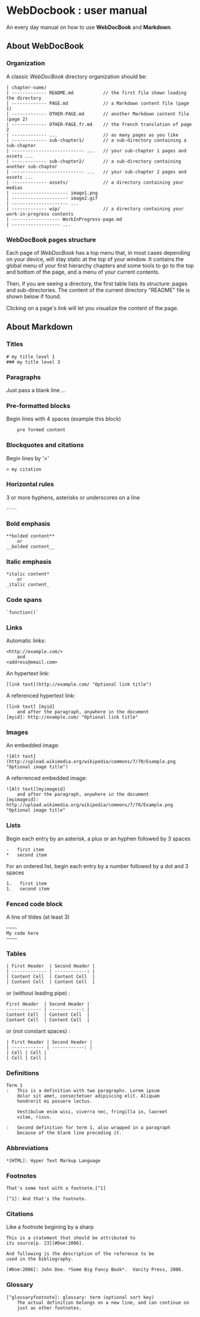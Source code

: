 WebDocbook : user manual
========================

An every day manual on how to use **WebDocBook** and **Markdown**.


## About WebDocBook

### Organization

A classic *WebDocBook* directory organization should be:

    | chapter-name/
    | ------------- README.md           // the first file shown loading the directory
    | ------------- PAGE.md             // a Markdown content file (page 1)
    | ------------- OTHER-PAGE.md       // another Markdown content file (page 2)
    | ------------- OTHER-PAGE.fr.md    // the french translation of page 2
    | ------------- ...                 // as many pages as you like
    | ------------- sub-chapter1/       // a sub-directory containing a sub-chapter
    | --------------------------- ...   // your sub-chapter 1 pages and assets ...
    | ------------- sub-chapter2/       // a sub-directory containing another sub-chapter
    | --------------------------- ...   // your sub-chapter 2 pages and assets ...
    | ------------- assets/             // a directory containing your medias
    | --------------------- image1.png  
    | --------------------- image2.gif  
    | --------------------- ...  
    | ------------- wip/                // a directory containing your work-in-progress contents
    | ------------------ WorkInProgress-page.md
    | ------------------ ...  

### WebDocBook pages structure

Each page of *WebDocBook* has a top menu that, in most cases depending on your device, will stay
static at the top of your window. It contains the global menu of your first hierarchy chapters
and some tools to go to the top and bottom of the page, and a menu of your current contents.

Then, if you are seeing a directory, the first table lists its structure: pages and sub-directories.
The content of the current directory "README" file is shown below if found.

Clicking on a page's link will let you visualize the content of the page.


## About Markdown


### Titles

    # my title level 1
    ### my title level 3

### Paragraphs

Just pass a blank line ...

### Pre-formatted blocks

Begin lines with 4 spaces (example this block)

        pre formed content

### Blockquotes and citations

Begin lines by '>'

    > my citation

### Horizontal rules

3 or more hyphens, asterisks or underscores on a line

    ----

### Bold emphasis

    **bolded content**
        or
    __bolded content__

### Italic emphasis

    *italic content*
        or
    _italic content_

### Code spans

    `function()`

### Links

Automatic links:

    <http://example.com/>
        and
    <address@email.com>

An hypertext link:

    [link text](http://example.com/ "Optional link title")

A referenced hypertext link:

    [link text] [myid]
        and after the paragraph, anywhere in the document
    [myid]: http://example.com/ "Optional link title"

### Images

An embedded image:

    ![Alt text](http://upload.wikimedia.org/wikipedia/commons/7/70/Example.png "Optional image title")

A referrenced embedded image:

    ![Alt text][myimageid]
        and after the paragraph, anywhere in the document
    [myimageid]: http://upload.wikimedia.org/wikipedia/commons/7/70/Example.png "Optional image title"

### Lists

Begin each entry by an asterisk, a plus or an hyphen followed by 3 spaces

    -   first item
    *   second item

For an ordered list, begin each entry by a number followed by a dot and 3 spaces

    1.   first item
    1.   second item

### Fenced code block

A line of tildes (at least 3)

    ~~~~
    My code here
    ~~~~

### Tables

    | First Header  | Second Header |
    | ------------- | ------------: |
    | Content Cell  | Content Cell  |
    | Content Cell  | Content Cell  |

or (without leading pipe) :

    First Header  | Second Header |
    ------------- | ------------: |
    Content Cell  | Content Cell  |
    Content Cell  | Content Cell  |

or (not constant spaces) :

    | First Header | Second Header |
    | ------------ | ------------: |
    | Cell | Cell |
    | Cell | Cell |

### Definitions

    Term 1
    :   This is a definition with two paragraphs. Lorem ipsum 
        dolor sit amet, consectetuer adipiscing elit. Aliquam 
        hendrerit mi posuere lectus.

        Vestibulum enim wisi, viverra nec, fringilla in, laoreet
        vitae, risus.

    :   Second definition for term 1, also wrapped in a paragraph
        because of the blank line preceding it.

### Abbreviations

    *[HTML]: Hyper Text Markup Language

### Footnotes

    That's some text with a footnote.[^1]

    [^1]: And that's the footnote.

### Citations

Like a footnote begining by a sharp

    This is a statement that should be attributed to
    its source[p. 23][#Doe:2006].

    And following is the description of the reference to be
    used in the bibliography.

    [#Doe:2006]: John Doe. *Some Big Fancy Book*.  Vanity Press, 2006.

### Glossary

    [^glossaryfootnote]: glossary: term (optional sort key)
        The actual definition belongs on a new line, and can continue on
        just as other footnotes.
